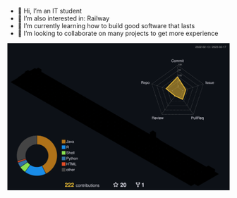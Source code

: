 - 👋 Hi, I’m an IT student
- 👀 I’m also interested in: Railway 
- 🏫 I’m currently learning how to build good software that lasts
- 💞️ I’m looking to collaborate on many projects to get more experience

![Contribution chart](profile-3d-contrib/profile-night-rainbow.svg)
